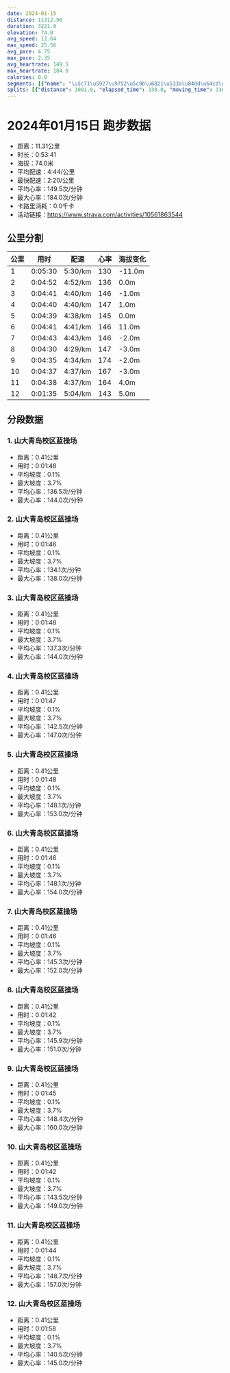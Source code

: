 ```yaml
---
date: 2024-01-15
distance: 11312.90
duration: 3221.0
elevation: 74.0
avg_speed: 12.64
max_speed: 25.56
avg_pace: 4.75
max_pace: 2.35
avg_heartrate: 149.5
max_heartrate: 184.0
calories: 0.0
segments: [{"name": "\u5c71\u5927\u9752\u5c9b\u6821\u533a\u84dd\u64cd\u573a", "distance": 408.3, "elapsed_time": 108.0, "moving_time": 108.0, "average_heartrate": 136.5, "max_heartrate": 144.0, "average_grade": 0.1, "maximum_grade": 3.7, "elevation_difference": 0.7999999999999998}, {"name": "\u5c71\u5927\u9752\u5c9b\u6821\u533a\u84dd\u64cd\u573a", "distance": 408.3, "elapsed_time": 106.0, "moving_time": 106.0, "average_heartrate": 134.1, "max_heartrate": 138.0, "average_grade": 0.1, "maximum_grade": 3.7, "elevation_difference": 0.7999999999999998}, {"name": "\u5c71\u5927\u9752\u5c9b\u6821\u533a\u84dd\u64cd\u573a", "distance": 408.3, "elapsed_time": 108.0, "moving_time": 108.0, "average_heartrate": 137.3, "max_heartrate": 144.0, "average_grade": 0.1, "maximum_grade": 3.7, "elevation_difference": 0.7999999999999998}, {"name": "\u5c71\u5927\u9752\u5c9b\u6821\u533a\u84dd\u64cd\u573a", "distance": 408.3, "elapsed_time": 107.0, "moving_time": 107.0, "average_heartrate": 142.5, "max_heartrate": 147.0, "average_grade": 0.1, "maximum_grade": 3.7, "elevation_difference": 0.7999999999999998}, {"name": "\u5c71\u5927\u9752\u5c9b\u6821\u533a\u84dd\u64cd\u573a", "distance": 408.3, "elapsed_time": 108.0, "moving_time": 108.0, "average_heartrate": 148.1, "max_heartrate": 153.0, "average_grade": 0.1, "maximum_grade": 3.7, "elevation_difference": 0.7999999999999998}, {"name": "\u5c71\u5927\u9752\u5c9b\u6821\u533a\u84dd\u64cd\u573a", "distance": 408.3, "elapsed_time": 106.0, "moving_time": 106.0, "average_heartrate": 148.1, "max_heartrate": 154.0, "average_grade": 0.1, "maximum_grade": 3.7, "elevation_difference": 0.7999999999999998}, {"name": "\u5c71\u5927\u9752\u5c9b\u6821\u533a\u84dd\u64cd\u573a", "distance": 408.3, "elapsed_time": 106.0, "moving_time": 106.0, "average_heartrate": 145.3, "max_heartrate": 152.0, "average_grade": 0.1, "maximum_grade": 3.7, "elevation_difference": 0.7999999999999998}, {"name": "\u5c71\u5927\u9752\u5c9b\u6821\u533a\u84dd\u64cd\u573a", "distance": 408.3, "elapsed_time": 102.0, "moving_time": 102.0, "average_heartrate": 145.9, "max_heartrate": 151.0, "average_grade": 0.1, "maximum_grade": 3.7, "elevation_difference": 0.7999999999999998}, {"name": "\u5c71\u5927\u9752\u5c9b\u6821\u533a\u84dd\u64cd\u573a", "distance": 408.3, "elapsed_time": 105.0, "moving_time": 105.0, "average_heartrate": 148.4, "max_heartrate": 160.0, "average_grade": 0.1, "maximum_grade": 3.7, "elevation_difference": 0.7999999999999998}, {"name": "\u5c71\u5927\u9752\u5c9b\u6821\u533a\u84dd\u64cd\u573a", "distance": 408.3, "elapsed_time": 102.0, "moving_time": 102.0, "average_heartrate": 143.5, "max_heartrate": 149.0, "average_grade": 0.1, "maximum_grade": 3.7, "elevation_difference": 0.7999999999999998}, {"name": "\u5c71\u5927\u9752\u5c9b\u6821\u533a\u84dd\u64cd\u573a", "distance": 408.3, "elapsed_time": 104.0, "moving_time": 104.0, "average_heartrate": 148.7, "max_heartrate": 157.0, "average_grade": 0.1, "maximum_grade": 3.7, "elevation_difference": 0.7999999999999998}, {"name": "\u5c71\u5927\u9752\u5c9b\u6821\u533a\u84dd\u64cd\u573a", "distance": 408.3, "elapsed_time": 118.0, "moving_time": 118.0, "average_heartrate": 140.5, "max_heartrate": 145.0, "average_grade": 0.1, "maximum_grade": 3.7, "elevation_difference": 0.7999999999999998}]
splits: [{"distance": 1001.0, "elapsed_time": 330.0, "moving_time": 330.0, "average_speed": 3.03, "pace": 5.50056105610561, "average_heartrate": 130.625, "elevation_difference": -11.0, "split_number": 1}, {"distance": 999.0, "elapsed_time": 292.0, "moving_time": 292.0, "average_speed": 3.42, "pace": 4.873304093567251, "average_heartrate": 136.38698630136986, "elevation_difference": 0.0, "split_number": 2}, {"distance": 1001.5, "elapsed_time": 281.0, "moving_time": 281.0, "average_speed": 3.56, "pace": 4.681657303370786, "average_heartrate": 146.50889679715303, "elevation_difference": -1.0, "split_number": 3}, {"distance": 999.0, "elapsed_time": 280.0, "moving_time": 280.0, "average_speed": 3.57, "pace": 4.668543417366947, "average_heartrate": 147.18571428571428, "elevation_difference": 1.0, "split_number": 4}, {"distance": 1001.5, "elapsed_time": 279.0, "moving_time": 279.0, "average_speed": 3.59, "pace": 4.642534818941504, "average_heartrate": 145.30465949820788, "elevation_difference": 0.0, "split_number": 5}, {"distance": 998.5, "elapsed_time": 281.0, "moving_time": 281.0, "average_speed": 3.55, "pace": 4.694845070422535, "average_heartrate": 146.0035587188612, "elevation_difference": 11.0, "split_number": 6}, {"distance": 999.5, "elapsed_time": 283.0, "moving_time": 283.0, "average_speed": 3.53, "pace": 4.721444759206799, "average_heartrate": 146.10035842293908, "elevation_difference": -2.0, "split_number": 7}, {"distance": 1002.0, "elapsed_time": 270.0, "moving_time": 270.0, "average_speed": 3.71, "pace": 4.492371967654986, "average_heartrate": 147.22222222222223, "elevation_difference": -3.0, "split_number": 8}, {"distance": 1002.0, "elapsed_time": 275.0, "moving_time": 275.0, "average_speed": 3.64, "pace": 4.578763736263736, "average_heartrate": 174.17582417582418, "elevation_difference": -2.0, "split_number": 9}, {"distance": 997.0, "elapsed_time": 277.0, "moving_time": 277.0, "average_speed": 3.6, "pace": 4.629638888888889, "average_heartrate": 167.5934065934066, "elevation_difference": -3.0, "split_number": 10}, {"distance": 1000.0, "elapsed_time": 278.0, "moving_time": 278.0, "average_speed": 3.6, "pace": 4.629638888888889, "average_heartrate": 164.61510791366908, "elevation_difference": 4.0, "split_number": 11}, {"distance": 311.9, "elapsed_time": 95.0, "moving_time": 95.0, "average_speed": 3.28, "pace": 5.081310975609756, "average_heartrate": 143.33333333333334, "elevation_difference": 5.0, "split_number": 12}]
---
```


# 2024年01月15日 跑步数据

- 距离：11.31公里
- 时长：0:53:41
- 海拔：74.0米
- 平均配速：4:44/公里
- 最快配速：2:20/公里
- 平均心率：149.5次/分钟
- 最大心率：184.0次/分钟
- 卡路里消耗：0.0千卡
- 活动链接：https://www.strava.com/activities/10561863544

## 公里分割

| 公里 | 用时 | 配速 | 心率 | 海拔变化 |
|------|------|------|------|------|
| 1 | 0:05:30 | 5:30/km | 130 | -11.0m |
| 2 | 0:04:52 | 4:52/km | 136 | 0.0m |
| 3 | 0:04:41 | 4:40/km | 146 | -1.0m |
| 4 | 0:04:40 | 4:40/km | 147 | 1.0m |
| 5 | 0:04:39 | 4:38/km | 145 | 0.0m |
| 6 | 0:04:41 | 4:41/km | 146 | 11.0m |
| 7 | 0:04:43 | 4:43/km | 146 | -2.0m |
| 8 | 0:04:30 | 4:29/km | 147 | -3.0m |
| 9 | 0:04:35 | 4:34/km | 174 | -2.0m |
| 10 | 0:04:37 | 4:37/km | 167 | -3.0m |
| 11 | 0:04:38 | 4:37/km | 164 | 4.0m |
| 12 | 0:01:35 | 5:04/km | 143 | 5.0m |


## 分段数据

### 1. 山大青岛校区蓝操场

- 距离：0.41公里
- 用时：0:01:48
- 平均坡度：0.1%
- 最大坡度：3.7%
- 平均心率：136.5次/分钟
- 最大心率：144.0次/分钟

### 2. 山大青岛校区蓝操场

- 距离：0.41公里
- 用时：0:01:46
- 平均坡度：0.1%
- 最大坡度：3.7%
- 平均心率：134.1次/分钟
- 最大心率：138.0次/分钟

### 3. 山大青岛校区蓝操场

- 距离：0.41公里
- 用时：0:01:48
- 平均坡度：0.1%
- 最大坡度：3.7%
- 平均心率：137.3次/分钟
- 最大心率：144.0次/分钟

### 4. 山大青岛校区蓝操场

- 距离：0.41公里
- 用时：0:01:47
- 平均坡度：0.1%
- 最大坡度：3.7%
- 平均心率：142.5次/分钟
- 最大心率：147.0次/分钟

### 5. 山大青岛校区蓝操场

- 距离：0.41公里
- 用时：0:01:48
- 平均坡度：0.1%
- 最大坡度：3.7%
- 平均心率：148.1次/分钟
- 最大心率：153.0次/分钟

### 6. 山大青岛校区蓝操场

- 距离：0.41公里
- 用时：0:01:46
- 平均坡度：0.1%
- 最大坡度：3.7%
- 平均心率：148.1次/分钟
- 最大心率：154.0次/分钟

### 7. 山大青岛校区蓝操场

- 距离：0.41公里
- 用时：0:01:46
- 平均坡度：0.1%
- 最大坡度：3.7%
- 平均心率：145.3次/分钟
- 最大心率：152.0次/分钟

### 8. 山大青岛校区蓝操场

- 距离：0.41公里
- 用时：0:01:42
- 平均坡度：0.1%
- 最大坡度：3.7%
- 平均心率：145.9次/分钟
- 最大心率：151.0次/分钟

### 9. 山大青岛校区蓝操场

- 距离：0.41公里
- 用时：0:01:45
- 平均坡度：0.1%
- 最大坡度：3.7%
- 平均心率：148.4次/分钟
- 最大心率：160.0次/分钟

### 10. 山大青岛校区蓝操场

- 距离：0.41公里
- 用时：0:01:42
- 平均坡度：0.1%
- 最大坡度：3.7%
- 平均心率：143.5次/分钟
- 最大心率：149.0次/分钟

### 11. 山大青岛校区蓝操场

- 距离：0.41公里
- 用时：0:01:44
- 平均坡度：0.1%
- 最大坡度：3.7%
- 平均心率：148.7次/分钟
- 最大心率：157.0次/分钟

### 12. 山大青岛校区蓝操场

- 距离：0.41公里
- 用时：0:01:58
- 平均坡度：0.1%
- 最大坡度：3.7%
- 平均心率：140.5次/分钟
- 最大心率：145.0次/分钟

